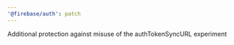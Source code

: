 ```yaml
---
'@firebase/auth': patch
---
```


Additional protection against misuse of the authTokenSyncURL experiment
